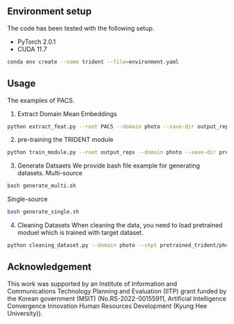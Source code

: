 ## Environment setup
The code has been tested with the following setup.

- PyTorch 2.0.1
- CUDA 11.7

```bash
conda env create --name trident --file=environment.yaml
```

## Usage
The examples of PACS.

1. Extract Domain Mean Embeddings

```bash
python extract_feat.py --root PACS --domain photo --save-dir output_reps --device="cuda:0"
```

2. pre-training the TRIDENT module

```bash
python train_module.py --root output_reps --domain photo --save-dir pretrained_trident --device="cuda:0"
```

3. Generate Datsaets
We provide bash file example for generating datasets.
Multi-source 

```bash
bash generate_multi.sh
```
Single-source

```bash
bash generate_single.sh
```
4. Cleaning Datasets
When cleaning the data, you need to load pretrained moduel which is trained with target dataset.

```bash
python cleaning_dataset.py --domain photo --ckpt pretrained_trident/photo_trident.pt --data-dir output_trident/SDG --save-dir output_trident_cleaned --reps-root output_reps
```
## Acknowledgement
This work was supported by an Institute of Information and Communications Technology Planning and Evaluation (IITP) grant funded by the Korean government (MSIT) (No.RS-2022-00155911, Artificial Intelligence Convergence Innovation Human Resources Development (Kyung Hee University)).
